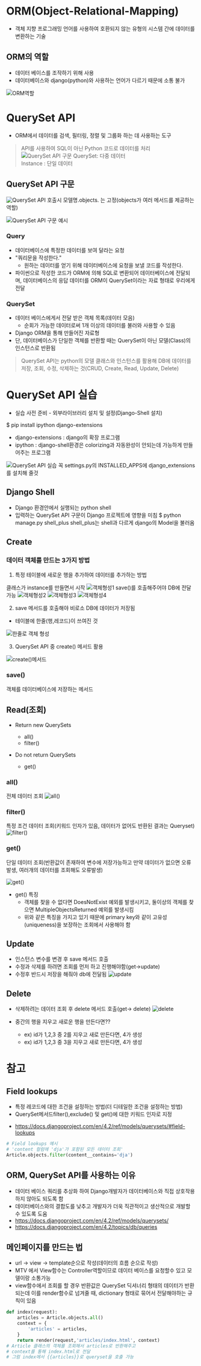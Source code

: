 # ORM(Object-Relational-Mapping)
* 객체 지향 프로그래밍 언어를 사용하여 호환되지 않는 유형의 시스템 간에 데이터를 변환하는 기술

## ORM의 역할
* 데이터 베이스를 조작하기 위해 사용
* 데이터베이스와 django(python)와 사용하는 언어가 다르기 때문에 소통 불가

![ORM역할](../%EC%9D%B4%EB%AF%B8%EC%A7%80/240325/ORM.PNG)

# QuerySet API
* ORM에서 데이터를 검색, 필터링, 정렬 및 그룹화 하는 데 사용하는 도구
> API를 사용하여 SQL이 아닌 Python 코드로 데이터를 처리
![QuerySet API 구문](<../이미지/240325/QuerySet API 구문.png>)
QuerySet: 다중 데이터<br>
Instance : 단일 데이터

## QuerySet API 구문
![QuerySet API](<../이미지/240325/QuerySet API.PNG>)
호출시 모델명.objects. 는 고정(objects가 여러 메서드를 제공하는 역할)

![QuerySet API 구문 예시](<../이미지/240325/QuerySet API 구문 예시.png>)

### Query
* 데이터베이스에 특정한 데이터를 보여 달라는 요청
* "쿼리문을 작성한다."
    * 원하는 데이터를 얻기 위해 데이터베이스에 요청을 보낼 코드를 작성한다.
* 파이썬으로 작성한 코드가 ORM에 의해 SQL로 변환되어 데이터베이스에 전달되며, 데이터베이스의 응답 데이터를 ORM이 QuerySet이라는 자료 형태로 우리에게 전달
### QuerySet
* 데이터 베이스에게서 전달 받은 객체 목록(데이터 모음)
    * 순회가 가능한 데이터로써 1개 이상의 데이터를 불러와 사용할 수 있음
* Django ORM을 통해 만들어진 자료형
* 단, 데이터베이스가 단일한 객체를 반환할 때는 QuerySet이 아닌 모델(Class)의 인스턴스로 반환됨

> QuerySet API는 python의 모델 클래스와 인스턴스를 활용해 DB에 데이터를 저장, 조회, 수정, 삭제하는 것(CRUD, Create, Read, Update, Delete)

# QuerySet API 실습
* 실습 사전 준비 - 외부라이브러리 설치 및 설정(Django-Shell 설치)

\$ pip install ipython django-extensions
* django-extensions : django의 확장 프로그램
* ipython : django-shell환경은 colorizing과 자동완성이 안되는데 가능하게 만들어주는 프로그램

![QuerySet API 실습](<../이미지/240325/QuerySet API 실습.PNG>)
꼭 settings.py의 INSTALLED_APPS에 django_extensions를 설치해 줄것

## Django Shell
* Django 환경안에서 실행되는 python shell
* 입력하는 QuerySet API 구문이 Django 프로젝트에 영향을 미침
\$ python manage.py shell_plus
shell_plus는 shell과 다르게 django의 Model을 불러옴

## Create
### 데이터 객체를 만드는 3가지 방법
1. 특정 테이블에 새로운 행을 추가하여 데이터를 추가하는 방법

클래스가 instance를 만들면서 시작
![객체형성1](../%EC%9D%B4%EB%AF%B8%EC%A7%80/240325/create1.PNG)
save()를 호출해주어야 DB에 전달 가능
![객체형성2](../%EC%9D%B4%EB%AF%B8%EC%A7%80/240325/create2.PNG)
![객체형성3](../%EC%9D%B4%EB%AF%B8%EC%A7%80/240325/create3.PNG)
![객체형성4](../%EC%9D%B4%EB%AF%B8%EC%A7%80/240325/create4.PNG)

2. save 메서드를 호출해야 비로소 DB에 데이터가 저장됨
* 테이블에 한줄(행,레코드)이 쓰여진 것

![한줄로 객체 형성](<../이미지/240325/create 한줄입력.PNG>)


3. QuerySet API 중 create() 메서드 활용

![create()메서드](<../이미지/240325/create 메서드 활용.PNG>)

### save()
객체를 데이터베이스에 저장하는 메서드

## Read(조회)
* Return new QuerySets
    * all()
    * filter()

* Do not return QuerySets
    * get()

### all()
전체 데이터 조회
![all()](../%EC%9D%B4%EB%AF%B8%EC%A7%80/240325/all().PNG)

### filter()
특정 조건 데이터 조회(키워드 인자가 있음, 데이터가 없어도 반환된 결과는 Queryset)
![filter()](../%EC%9D%B4%EB%AF%B8%EC%A7%80/240325/filter().PNG)

### get()
단일 데이터 조회(반환값이 존재하여 변수에 저장가능하고 만약 데이터가 없으면 오류 발생, 여러개의 데이터를 조회해도 오류발생)

![get()](../%EC%9D%B4%EB%AF%B8%EC%A7%80/240325/get().PNG)

* get() 특징
    * 객체를 찾을 수 없다면 DoesNotExist 예외를 발생시키고, 둘이상의 객체를 찾으면 MultipleObjectsReturned 예외를 발생시킴
    * 위와 같은 특징을 가지고 있기 때문에 primary key와 같이 고유성(uniqueness)을 보장하는 조회에서 사용해야 함

## Update
* 인스턴스 변수를 변경 후 save 메서드 호출
* 수정과 삭제를 하려면 조회를 먼저 하고 진행해야함(get->update)
* 수정후 반드시 저장을 해줘야 db에 전달됨
![update](../%EC%9D%B4%EB%AF%B8%EC%A7%80/240325/update.PNG)

## Delete
* 삭제하려는 데이터 조회 후 delete 메서드 호출(get-> delete)
![delete](../%EC%9D%B4%EB%AF%B8%EC%A7%80/240325/delete.PNG)

* 중간의 행을 지우고 새로운 행을 만든다면??
    * ex) id가 1,2,3 중 2를 지우고 새로 만든다면, 4가 생성
    * ex) id가 1,2,3 중 3을 지우고 새로 만든다면, 4가 생성

# 참고
## Field lookups
* 특정 레코드에 대한 조건을 설정하는 방법(더 디테일한 조건을 설정하는 방법)
* QuerySet메서드filter(),exclude() 및 get()에 대한 키워드 인자로 지정
- https://docs.djangoproject.com/en/4.2/ref/models/querysets/#field-lookups

```py
# Field lookups 예시
# 'content 컬럼에 'dja'가 포함된 모든 데이터 조회'
Article.objects.filter(content__contains='dja')
```

## ORM, QuerySet API를 사용하는 이유
* 데이터 베이스 쿼리를 추상화 하여 Django개발자가 데이터베이스와 직접 상호작용하지 않아도 되도록 함
* 데이터베이스와의 결합도를 낮추고 개발자가 더욱 직관적이고 생산적으로 개발할 수 있도록 도움
* https://docs.djangoproject.com/en/4.2/ref/models/querysets/
* https://docs.djangoproject.com/en/4.2/topics/db/queries

## 메인페이지를 만드는 법
* url -> view -> template순으로 작성(데이터의 흐름 순으로 작성)
* MTV 에서 View함수는 Controller역할이므로 데이터 베이스를 요청할수 있고 모델이랑 소통가능
* view함수에서 조회를 할 경우 반환값은 QuerySet 딕셔너리 형태의 데이터가 반환되는데 이를 render함수로 넘겨줄 때, dictionary 형태로 묶어서 전달해야하는 규칙이 있음
```py
def index(request):
    articles = Article.objects.all()
    context = {
        'articles' = articles,
    }
    return render(request,'articles/index.html', context)
# Article 클래스의 객체를 조회해서 articles로 반환해주고
# context를 통해 index.html로 전달
# 그럼 index에서 {{articles}}로 queryset을 호출 가능
```